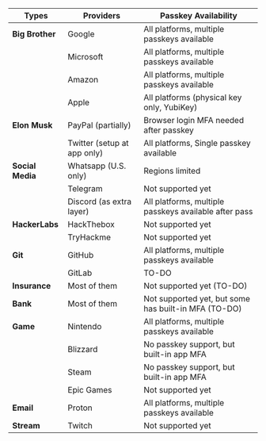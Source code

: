 
| Types         	| Providers                   | Passkey Availability                                  |
|-----------------|-----------------------------|-------------------------------------------------------|
| **Big Brother** | Google            					| All platforms, multiple passkeys available            |
|                 | Microsoft         					| All platforms, multiple passkeys available            |
|                 | Amazon            					| All platforms, multiple passkeys available            |
|        					| Apple     									| All platforms (physical key only, YubiKey)          	|
| **Elon Musk**   | PayPal (partially)					| Browser login MFA needed after passkey                |
|                 | Twitter (setup at app only)	| All platforms, Single passkey available 							|
| **Social Media**| Whatsapp (U.S. only)				| Regions limited               												|
|                 | Telegram 				   					| Not supported yet                                     |
|                 | Discord (as extra layer)		| All platforms, multiple passkeys available after pass |
| **HackerLabs**  | HackThebox     							| Not supported yet																			|
| 							  | TryHackme     							| Not supported yet																			|
| **Git**      		| GitHub     									| All platforms, multiple passkeys available            |
| 			      		| GitLab     									| TO-DO            																			|
| **Insurance**   | Most of them   							| Not supported yet   (TO-DO)														|
| **Bank**        | Most of them  							| Not supported yet, but some has built-in MFA (TO-DO)  |
| **Game**        | Nintendo 										| All platforms, multiple passkeys available        		|
|                 | Blizzard 										| No passkey support, but built-in app MFA							|
|                 | Steam	  										| No passkey support, but built-in app MFA							|
|                 | Epic Games									| Not supported yet                                  		|
| **Email**       | Proton 											| All platforms, multiple passkeys available         		|
| **Stream**      | Twitch     									| Not supported yet                    									|
